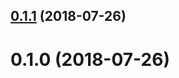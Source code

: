 <a name="0.1.1"></a>
## [0.1.1](https://github.com/solunio/dc-outdated/compare/v0.1.0...v0.1.1) (2018-07-26)



<a name="0.1.0"></a>
# 0.1.0 (2018-07-26)




